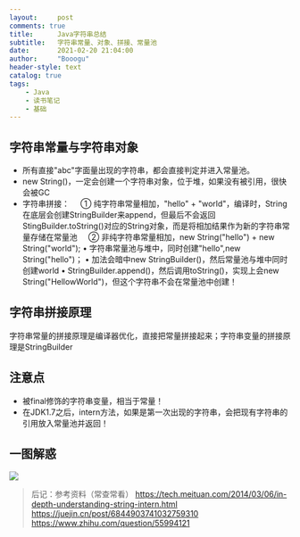 ```yaml
---
layout:     post
comments: true
title:      Java字符串总结
subtitle:   字符串常量、对象、拼接、常量池
date:       2021-02-20 21:04:00
author:     "Booogu"
header-style: text
catalog: true
tags:
    - Java
    - 读书笔记
    - 基础
---
```


## 字符串常量与字符串对象
- 所有直接"abc"字面量出现的字符串，都会直接判定并进入常量池。
- new String()，一定会创建一个字符串对象，位于堆，如果没有被引用，很快会被GC
- 字符串拼接：
    ① 纯字符串常量相加，"hello" + "world"，编译时，String在底层会创建StringBuilder来append，但最后不会返回StingBuilder.toString()对应的String对象，而是将相加结果作为新的字符串常量存储在常量池
    ② 非纯字符串常量相加，new String("hello") + new String("world");
	• 字符串常量池与堆中，同时创建"hello",new String("hello")；
	• 加法会暗中new StringBuilder()，然后常量池与堆中同时创建world
	• StringBuilder.append()，然后调用toString()，实现上会new String("HellowWorld")，但这个字符串不会在常量池中创建！

## 字符串拼接原理
字符串常量的拼接原理是编译器优化，直接把常量拼接起来；字符串变量的拼接原理是StringBuilder

## 注意点
- 被final修饰的字符串变量，相当于常量！
- 在JDK1.7之后，intern方法，如果是第一次出现的字符串，会把现有字符串的引用放入常量池并返回！

## 一图解惑

![](http://booogu.top/img/in-post/string-test.png)

> 后记：参考资料（常查常看）
https://tech.meituan.com/2014/03/06/in-depth-understanding-string-intern.html<br>
https://juejin.cn/post/6844903741032759310<br>
https://www.zhihu.com/question/55994121

